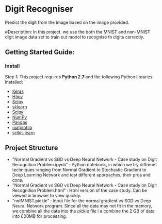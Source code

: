 # Digit Recogniser 
Predict the digit from the image  based on the image provided.

#Description: 
In this project, we  use the   both the MNIST and non-MNIST digit image data set to train out model to recognise th digits correctly.


## Getting Started Guide:

### Install

Step 1: This project requires **Python 2.7** and the following Python libraries installed:

- [Keras](https://keras.io/)
- [H5py](http://www.h5py.org/)
- [Scipy](https://www.scipy.org/)
- [sklearn](http://www.numpy.org/)
- [Scipy](http://www.numpy.org/)
- [NumPy](http://www.numpy.org/)
- [Pandas](http://pandas.pydata.org)
- [matplotlib](http://matplotlib.org/)
- [scikit-learn](http://scikit-learn.org/stable/)

## Project Structure
- "Normal Gradient vs SGD vs Deep Neural Network - Case study  on Digit Recognition Problem.ipynb" :  Python notebook,  in which we try diffrenet techniques ranging from Normal Gradient to Stochastic Gradient to Deep Learning Network and test  different approaches, their pros and cons.
- "Normal Gradient vs SGD vs Deep Neural Network - Case study  on Digit Recognition Problem.html" : Html version of the case study. Can be viewed in browser to view quickly. 
- "notMNIST.pickle" : Input file for the normal gradient vs SGD vs Deep Neural Network program. Since all the data may not fit in the memory,  we  combine all the data into the pickle file i.e combine the 2 GB of data into 600MB for processing.










